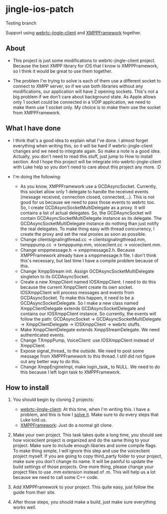 jingle-ios-patch
================

Testing branch

Support using [webrtc-jingle-client](http://github.com/lukeweber/webrtc-jingle-client) and [XMPPFramework](https://github.com/robbiehanson/XMPPFramework) together.

## About
* This project is just some modifications to webrtc-jingle-client project. Because the best XMPP library for iOS that I know is XMPPFramework, so I think it would be great to use them together. 

* The problem I'm trying to solve is each of them use a different socket to connect to XMPP server, so if we use both libraries without any modifications, our application will have 2 opening sockets. This's not a big problem if we don't care about background state. As Apple allows only 1 socket could be connected in a VOIP application, we need to make them use 1 socket only. My choice is to make them use the socket from XMPPFramework.

## What I have done

* I think that's a good idea to explain what I've done. I almost forget everything when writing this, so it will be hard if webrtc-jingle-client changes and we need to integrate again. So make a note is a good idea. Actually, you don't need to read this stuff, just jump to How to install section. And I hope this project will be integrate into webrtc-jingle-client with Luke help so you don't need to care about this project any more. :D

* I'm doing the following:
    * As you know, XMPPFramework use a GCDAsyncSocket. Currently, this socket allow only 1 delegate to handle the received events (message received, connection closed, connected,...). This is not good for us because we need to pass those events to webrtc too. So, I create GCDAsyncSocketMultiDelegate as a proxy. It will contains a list of actual delegates. So, the GCDAsyncSocket will contain GCDAsyncSocketMultiDelegate instance as its delegate. The  GCDAsyncSocketMultiDelegate instance do nothing than just notify the real delegates. To make thing easy with thread concurrency, I create the proxy and set the real proxies as soon as possible.
    * Change clientsignalingthread.cc -> clientsignalingthread.mm, txmpppump.cc -> txmpppump.mm, voiceclient.cc -> voiceclient.mm.
    * Change xmppmessage.h -> xmppmessage2.h. Because XMPPFramework already have a xmppmessage.h file. I don't think this's necessary, but last time I have a compile problem because of this.
    * Change XmppStream init. Assign GCDAsyncSocketMultiDelegate singleton to its GCDAsyncSocket.
    * Create a new XmppClient named IOSXmppClient. I need to do this because the current XmppClient create its own socket. IOSXmppClient will process messages and events from GCDAsyncSocket. To make this happen, it need to be a GCDAsyncSocketDelegate. So I make a new class named XmppClientDelegate extends GCDAsyncSocketDelegate and contains our IOSXmppClient instance. So currently, the events will follow the path: GCDAsyncSocket -> GCDAsyncSocketMultiDelegate -> XmppClientDelegate -> IOSXmppClient -> webrtc stuffs.
    * Make XmppClientDelegate extends XmppStreamDelegate. We need authenticated events.
    * Change TXmppPump, VoiceClient: use IOSXmppClient instead of XmppClient.
    * Expose signal_thread_ to the outside. We need to post some message from XMPPFramework to this thread. I still did not figure out any better way to do this.
    * Change XmppEngineImpl, make login_task_ to NULL. We need to do this because I left login task to XMPPFramework.

## How to install

1. You should begin by cloning 2 projects:
    * [webrtc-jingle-client](http://github.com/lukeweber/webrtc-jingle-client):
At this time, when I'm writing this. I have a problem, and this is how I [solve it](https://github.com/lukeweber/webrtc-jingle-client/issues/74). Make sure to do every steps that Luke told us.
    * [XMPPFramework](https://github.com/robbiehanson/XMPPFramework):
Just do a normal git clone.

2. Make your own project. This task takes quite a long time, you should see how voiceclient project is organized and do the same thing to your project. Make sure to include enough libaries and some compile flags. To make thing simple, I will ignore this step and use the voiceclient project myself. If you are going to copy third_party folder to your project, make sure you don't change its name. It will be painful to update the build settings of those projects. One more thing, please change your project files to use .mm extension instead of .m. This will help us a lot because we need to call some C++ code.

3. Add XMPPFramework to your project. This quite easy, just follow the guide from their site.

4. After those steps, you should make a build, just make sure everything works well.





